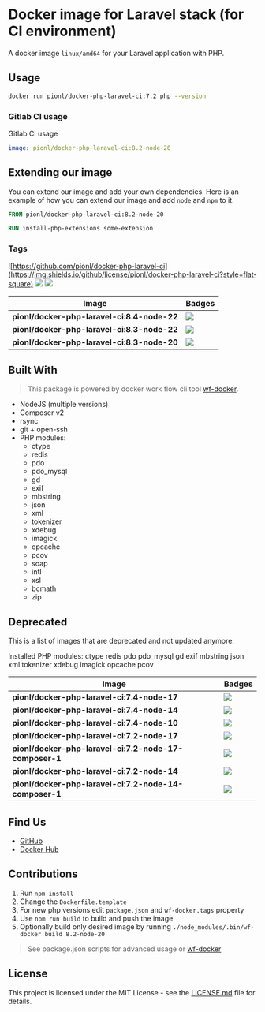 # Docker image for Laravel stack (for CI environment)

A docker image `linux/amd64` for your Laravel application with PHP.

## Usage

```bash
docker run pionl/docker-php-laravel-ci:7.2 php --version
```

### Gitlab CI usage

Gitlab CI usage

```yml
image: pionl/docker-php-laravel-ci:8.2-node-20
```

## Extending our image

You can extend our image and add your own dependencies. Here is an example of how you can extend our image and add `node` and `npm` to it.

```Dockerfile
FROM pionl/docker-php-laravel-ci:8.2-node-20

RUN install-php-extensions some-extension
```

### Tags

![https://github.com/pionl/docker-php-laravel-ci](https://img.shields.io/github/license/pionl/docker-php-laravel-ci?style=flat-square)
![](https://img.shields.io/docker/pulls/pionl/docker-php-laravel-ci?style=flat-square) ![](https://img.shields.io/docker/stars/pionl/docker-php-laravel-ci?style=flat-square)

Image | Badges
 --- | ---
**pionl/docker-php-laravel-ci:8.4-node-22** | ![](https://img.shields.io/docker/image-size/pionl/docker-php-laravel-ci/8.4-node-22?style=flat-square)
**pionl/docker-php-laravel-ci:8.3-node-22** | ![](https://img.shields.io/docker/image-size/pionl/docker-php-laravel-ci/8.3-node-22?style=flat-square)
**pionl/docker-php-laravel-ci:8.3-node-20** | ![](https://img.shields.io/docker/image-size/pionl/docker-php-laravel-ci/8.3-node-20?style=flat-square)


## Built With

> This package is powered by docker work flow cli tool [wf-docker](https://github.com/wrk-flow/wf-docker).

* NodeJS (multiple versions)
* Composer v2
* rsync
* git + open-ssh
* PHP modules:
    * ctype
    * redis
    * pdo
    * pdo_mysql
    * gd
    * exif
    * mbstring
    * json
    * xml
    * tokenizer
    * xdebug
    * imagick
    * opcache
    * pcov
    * soap
    * intl
    * xsl
    * bcmath
    * zip

## Deprecated

This is a list of images that are deprecated and not updated anymore.

Installed PHP modules: ctype redis pdo pdo_mysql gd exif mbstring json xml tokenizer xdebug imagick opcache pcov

| Image                                                  | Badges                                                                                                             |
|--------------------------------------------------------|--------------------------------------------------------------------------------------------------------------------|
| **pionl/docker-php-laravel-ci:7.4-node-17**            | ![](https://img.shields.io/docker/image-size/pionl/docker-php-laravel-ci/7.4-node-17?style=flat-square)            |
| **pionl/docker-php-laravel-ci:7.4-node-14**            | ![](https://img.shields.io/docker/image-size/pionl/docker-php-laravel-ci/7.4-node-14?style=flat-square)            |
| **pionl/docker-php-laravel-ci:7.4-node-10**            | ![](https://img.shields.io/docker/image-size/pionl/docker-php-laravel-ci/7.4-node-10?style=flat-square)            |
| **pionl/docker-php-laravel-ci:7.2-node-17**            | ![](https://img.shields.io/docker/image-size/pionl/docker-php-laravel-ci/7.2-node-17?style=flat-square)            |
| **pionl/docker-php-laravel-ci:7.2-node-17-composer-1** | ![](https://img.shields.io/docker/image-size/pionl/docker-php-laravel-ci/7.2-node-17-composer-1?style=flat-square) |
| **pionl/docker-php-laravel-ci:7.2-node-14**            | ![](https://img.shields.io/docker/image-size/pionl/docker-php-laravel-ci/7.2-node-14?style=flat-square)            |
| **pionl/docker-php-laravel-ci:7.2-node-14-composer-1** | ![](https://img.shields.io/docker/image-size/pionl/docker-php-laravel-ci/7.2-node-14-composer-1?style=flat-square) |

## Find Us

* [GitHub](https://github.com/pionl/docker-php-laravel-ci)
* [Docker Hub](https://cloud.docker.com/repository/docker/pionl/docker-php-laravel-ci)

## Contributions

1. Run `npm install`
2. Change the `Dockerfile.template`
3. For new php versions edit `package.json` and `wf-docker.tags` property
4. Use `npm run build` to build and push the image
  1. Optionally build only desired image by running `./node_modules/.bin/wf-docker build 8.2-node-20`

> See package.json scripts for advanced usage or [wf-docker](https://github.com/wrk-flow/wf-docker)

## License

This project is licensed under the MIT License - see the [LICENSE.md](LICENSE.md) file for details.
